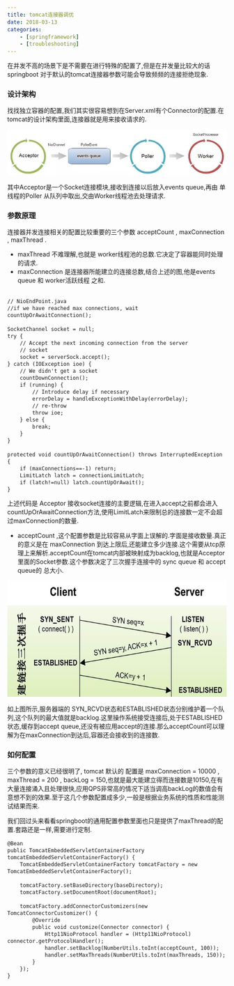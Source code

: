 ```yaml
---
title: tomcat连接器调优
date: 2018-03-13
categories:
	- [springframework]
	- [troubleshooting]
---
```


在并发不高的场景下是不需要在进行特殊的配置了,但是在并发量比较大的话springboot 对于默认的tomcat连接器参数可能会导致频频的连接拒绝现象.

<!--more-->


### 设计架构

找找独立容器的配置,我们其实很容易想到在Server.xml有个Connector的配置.在tomcat的设计架构里面,连接器就是用来接收请求的.

![image](springboot_tomcat_connetor\connetor.jpg)

其中Acceptor是一个Socket连接模块,接收到连接以后放入events queue,再由 单线程的Poller 从队列中取出,交由Worker线程池去处理请求.

### 参数原理

连接器并发连接相关的配置比较重要的三个参数 acceptCount , maxConnection  , maxThread . 

- maxThread 不难理解,也就是 worker线程池的总数.它决定了容器能同时处理的请求.
- maxConnection 是连接器所能建立的连接总数,结合上述的图,他是events queue 和 worker活跃线程 之和. 

```

// NioEndPoint.java
//if we have reached max connections, wait
countUpOrAwaitConnection();

SocketChannel socket = null;
try {
	// Accept the next incoming connection from the server
	// socket
	socket = serverSock.accept();
} catch (IOException ioe) {
	// We didn't get a socket
	countDownConnection();
	if (running) {
		// Introduce delay if necessary
		errorDelay = handleExceptionWithDelay(errorDelay);
		// re-throw
		throw ioe;
	} else {
		break;
	}
}

protected void countUpOrAwaitConnection() throws InterruptedException {
	if (maxConnections==-1) return;
	LimitLatch latch = connectionLimitLatch;
	if (latch!=null) latch.countUpOrAwait();
}

```

上述代码是 Acceptor 接收socket连接的主要逻辑,在进入accept之前都会进入countUpOrAwaitConnection方法,使用LimitLatch来限制总的连接数一定不会超过maxConnection的数量.

- acceptCount ,这个配置参数是比较容易从字面上误解的.字面是接收数量.真正的意义是在 maxConnection 到达上限后,还能建立多少连接.这个需要从tcp原理上来解析.acceptCount在tomcat内部被映射成为backlog,也就是Acceptor里面的Socket参数.这个参数决定了三次握手连接中的 sync queue 和 accept queue的 总大小.

![image](springboot_tomcat_connetor\tcp_handshake.jpg)

如上图所示,服务器端的 SYN_RCVD状态和ESTABLISHED状态分别维护着一个队列,这个队列的最大值就是backlog.这里操作系统接受连接后,处于ESTABLISHED状态,缓存到accept queue,还没有被应用accept的连接.那么acceptCount可以理解为在maxConnection到达后,容器还会接收到的连接数.


### 如何配置

三个参数的意义已经很明了, tomcat 默认的 配置是 maxConnection = 10000 , maxThread = 200 , backLog = 150,也就是最大能建立得而连接数是10150,在有大量连接涌入且处理很快,应用QPS非常高的情况下适当调高backLog的数值会有意想不到的效果.至于这几个参数配置成多少,一般是根据业务系统的性质和性能测试结果而来.


我们回过头来看看springboot的通用配置参数里面也只是提供了maxThread的配置.套路还是一样,需要进行定制.


```
@Bean
public TomcatEmbeddedServletContainerFactory tomcatEmbeddedServletContainerFactory() {
	TomcatEmbeddedServletContainerFactory tomcatFactory = new TomcatEmbeddedServletContainerFactory();

	tomcatFactory.setBaseDirectory(baseDirectory);
	tomcatFactory.setDocumentRoot(documentRoot);
	
	tomcatFactory.addConnectorCustomizers(new TomcatConnectorCustomizer() {
		@Override
		public void customize(Connector connector) {
			Http11NioProtocol handler = (Http11NioProtocol) connector.getProtocolHandler();
			handler.setBacklog(NumberUtils.toInt(acceptCount, 100));
			handler.setMaxThreads(NumberUtils.toInt(maxThreads, 150));
		}
	});
}
```